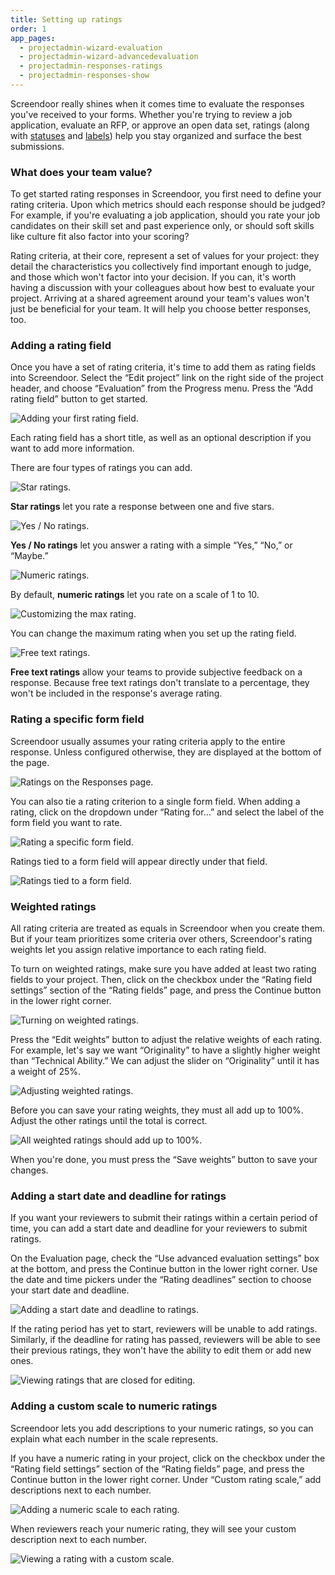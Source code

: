 ```yaml
---
title: Setting up ratings
order: 1
app_pages:
  - projectadmin-wizard-evaluation
  - projectadmin-wizard-advancedevaluation
  - projectadmin-responses-ratings
  - projectadmin-responses-show
---
```


Screendoor really shines when it comes time to evaluate the responses you've received to your forms. Whether you're trying to review a job application, evaluate an RFP, or approve an open data set, ratings (along with [statuses](/articles/screendoor/responses/using_statuses.html) and [labels](/articles/screendoor/responses/using_labels.html)) help you stay organized and surface the best submissions.

### What does your team value?

To get started rating responses in Screendoor, you first need to define your rating criteria. Upon which metrics should each response should be judged? For example, if you're evaluating a job application, should you rate your job candidates on their skill set and past experience only, or should soft skills like culture fit also factor into your scoring?

Rating criteria, at their core, represent a set of values for your project: they detail the characteristics you collectively find important enough to judge, and those which won't factor into your decision. If you can, it's worth having a discussion with your colleagues about how best to evaluate your project. Arriving at a shared agreement around your team's values won't just be beneficial for your team. It will help you choose better responses, too.

### Adding a rating field

Once you have a set of rating criteria, it's time to add them as rating fields into Screendoor. Select the &ldquo;Edit project&rdquo; link on the right side of the project header, and choose &ldquo;Evaluation&rdquo; from the Progress menu. Press the &ldquo;Add rating field&rdquo; button to get started.

![Adding your first rating field.](../images/rating_setup_1.png)

Each rating field has a short title, as well as an optional description if you want to add more information.

There are four types of ratings you can add.

![Star ratings.](../images/rating_setup_star.png)

**Star ratings** let you rate a response between one and five stars.

![Yes / No ratings.](../images/rating_setup_yesno.png)

**Yes / No ratings** let you answer a rating with a simple &ldquo;Yes,&rdquo; &ldquo;No,&rdquo; or &ldquo;Maybe.&rdquo;

![Numeric ratings.](../images/rating_setup_numeric.png)

By default, **numeric ratings** let you rate on a scale of 1 to 10.

![Customizing the max rating.](../images/rating_setup_numeric_adjust.png)

You can change the maximum rating when you set up the rating field.

![Free text ratings.](../images/rating_setup_text.png)

**Free text ratings** allow your teams to provide subjective feedback on a response. Because free text ratings don't translate to a percentage, they won't be included in the response's average rating.

### Rating a specific form field

Screendoor usually assumes your rating criteria apply to the entire response. Unless configured otherwise, they are displayed at the bottom of the page.

![Ratings on the Responses page.](../images/rating_setup_2.png)

You can also tie a rating criterion to a single form field. When adding a rating,  click on the dropdown under &ldquo;Rating for&hellip;&rdquo; and select the label of the form field you want to rate.

![Rating a specific form field.](../images/rating_setup_3.png)

Ratings tied to a form field will appear directly under that field.

![Ratings tied to a form field.](../images/rating_setup_4.png)

### Weighted ratings

All rating criteria are treated as equals in Screendoor when you create them. But if your team prioritizes some criteria over others, Screendoor's rating weights let you assign relative importance to each rating field.

To turn on weighted ratings, make sure you have added at least two rating fields to your project. Then, click on the checkbox under the &ldquo;Rating field settings&rdquo; section of the &ldquo;Rating fields&rdquo; page, and press the Continue button in the lower right corner.

![Turning on weighted ratings.](../images/rating_setup_5.png)

Press the &ldquo;Edit weights&rdquo; button to adjust the relative weights of each rating. For example, let's say we want &ldquo;Originality&rdquo; to have a slightly higher weight than &ldquo;Technical Ability.&rdquo; We can adjust the slider on &ldquo;Originality&rdquo; until it has a weight of 25%.

![Adjusting weighted ratings.](../images/rating_setup_6.png)

Before you can save your rating weights, they must all add up to 100%. Adjust the other ratings until the total is correct.

![All weighted ratings should add up to 100%.](../images/rating_setup_7.png)

When you're done, you must press the &ldquo;Save weights&rdquo; button to save your changes.

### Adding a start date and deadline for ratings

If you want your reviewers to submit their ratings within a certain period of time, you can add a start date and deadline for your reviewers to submit ratings.

On the Evaluation page, check the &ldquo;Use advanced evaluation settings&rdquo; box at the bottom, and press the Continue button in the lower right corner. Use the date and time pickers under the &ldquo;Rating deadlines&rdquo; section to choose your start date and deadline.

![Adding a start date and deadline to ratings.](../images/rating_setup_8.png)

If the rating period has yet to start, reviewers will be unable to add ratings. Similarly, if the deadline for rating has passed, reviewers will be able to see their previous ratings, they won't have the ability to edit them or add new ones.

![Viewing ratings that are closed for editing.](../images/rating_setup_9.png)

### Adding a custom scale to numeric ratings

Screendoor lets you add descriptions to your numeric ratings, so you can explain what each number in the scale represents.

If you have a numeric rating in your project, click on the checkbox under the &ldquo;Rating field settings&rdquo; section of the &ldquo;Rating fields&rdquo; page, and press the Continue button in the lower right corner. Under &ldquo;Custom rating scale,&rdquo; add descriptions next to each number.

![Adding a numeric scale to each rating.](../images/rating_setup_10.png)

When reviewers reach your numeric rating, they will see your custom description next to each number.

![Viewing a rating with a custom scale.](../images/rating_setup_11.png)

